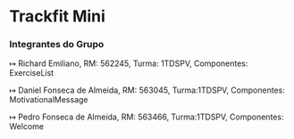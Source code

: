# Trackfit Mini

### Integrantes do Grupo

↦ Richard Emiliano, RM: 562245, Turma: 1TDSPV, Componentes: ExerciseList

↦ Daniel Fonseca de Almeida, RM: 563045, Turma:1TDSPV, Componentes: MotivationalMessage

↦ Pedro Fonseca de Almeida, RM: 563466, Turma:1TDSPV, Componentes: Welcome
